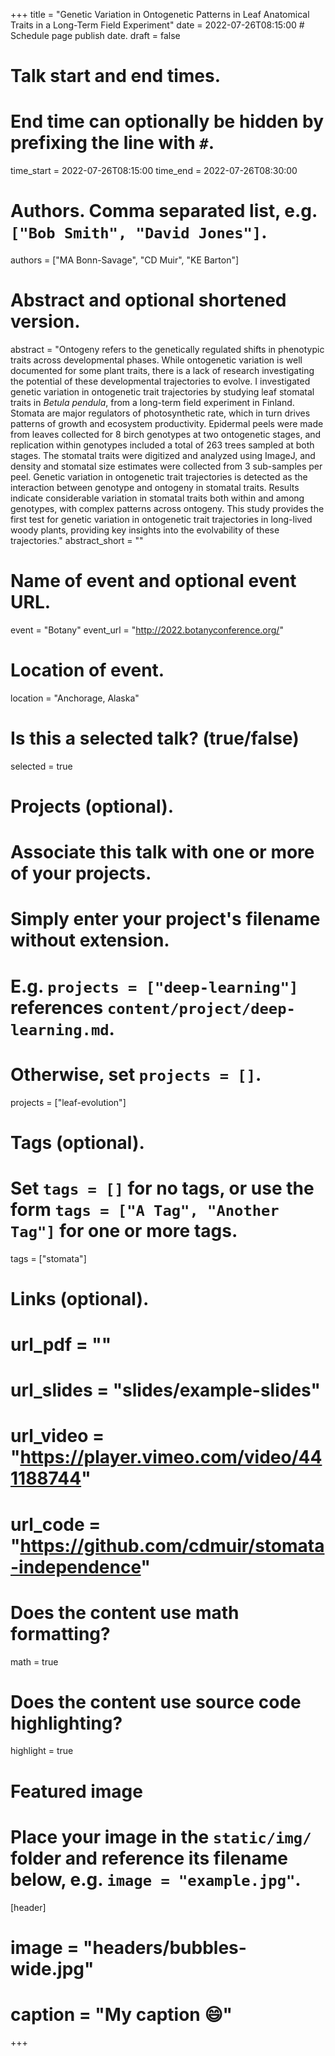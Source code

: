 +++
title = "Genetic Variation in Ontogenetic Patterns in Leaf Anatomical Traits in a Long-Term Field Experiment"
date = 2022-07-26T08:15:00  # Schedule page publish date.
draft = false

# Talk start and end times.
#   End time can optionally be hidden by prefixing the line with `#`.
time_start = 2022-07-26T08:15:00
time_end = 2022-07-26T08:30:00

# Authors. Comma separated list, e.g. `["Bob Smith", "David Jones"]`.
authors = ["MA Bonn-Savage", "CD Muir", "KE Barton"]

# Abstract and optional shortened version.
abstract = "Ontogeny refers to the genetically regulated shifts in phenotypic traits across developmental phases. While ontogenetic variation is well documented for some plant traits, there is a lack of research investigating the potential of these developmental trajectories to evolve. I investigated genetic variation in ontogenetic trait trajectories by studying leaf stomatal traits in *Betula pendula*, from a long-term field experiment in Finland. Stomata are major regulators of photosynthetic rate, which in turn drives patterns of growth and ecosystem productivity. Epidermal peels were made from leaves collected for 8 birch genotypes at two ontogenetic stages, and replication within genotypes included a total of 263 trees sampled at both stages. The stomatal traits were digitized and analyzed using ImageJ, and density and stomatal size estimates were collected from 3 sub-samples per peel. Genetic variation in ontogenetic trait trajectories is detected as the interaction between genotype and ontogeny in stomatal traits. Results indicate considerable variation in stomatal traits both within and among genotypes, with complex patterns across ontogeny. This study provides the first test for genetic variation in ontogenetic trait trajectories in long-lived woody plants, providing key insights into the evolvability of these trajectories."
abstract_short = ""

# Name of event and optional event URL.
event = "Botany"
event_url = "http://2022.botanyconference.org/"

# Location of event.
location = "Anchorage, Alaska"

# Is this a selected talk? (true/false)
selected = true

# Projects (optional).
#   Associate this talk with one or more of your projects.
#   Simply enter your project's filename without extension.
#   E.g. `projects = ["deep-learning"]` references `content/project/deep-learning.md`.
#   Otherwise, set `projects = []`.
projects = ["leaf-evolution"]

# Tags (optional).
#   Set `tags = []` for no tags, or use the form `tags = ["A Tag", "Another Tag"]` for one or more tags.
tags = ["stomata"]

# Links (optional).
# url_pdf = ""
# url_slides = "slides/example-slides"
# url_video = "https://player.vimeo.com/video/441188744"
# url_code = "https://github.com/cdmuir/stomata-independence"

# Does the content use math formatting?
math = true

# Does the content use source code highlighting?
highlight = true

# Featured image
# Place your image in the `static/img/` folder and reference its filename below, e.g. `image = "example.jpg"`.
[header]
# image = "headers/bubbles-wide.jpg"
# caption = "My caption :smile:"

+++
